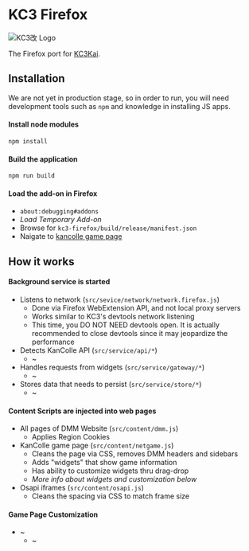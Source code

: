 # KC3 Firefox

![KC3改 Logo](http://puu.sh/h4Gbb.png)

The Firefox port for [KC3Kai](https://github.com/KC3Kai/KC3Kai).

## Installation

We are not yet in production stage, so in order to run, you will need development tools such as `npm` and knowledge in installing JS apps.

#### Install node modules
```
npm install
```

#### Build the application
```
npm run build
```

#### Load the add-on in Firefox
* `about:debugging#addons`
* _Load Temporary Add-on_
* Browse for `kc3-firefox/build/release/manifest.json`
* Naigate to [kancolle game page](http://www.dmm.com/netgame/social/-/gadgets/=/app_id=854854/)

## How it works

#### Background service is started
* Listens to network (`src/sevice/network/network.firefox.js`)
  * Done via Firefox WebExtension API, and not local proxy servers
  * Works similar to KC3's devtools network listening
  * This time, you DO NOT NEED devtools open. It is actually recommended to close devtools since it may jeopardize the performance
* Detects KanColle API (`src/service/api/*`)
  * ~
* Handles requests from widgets (`src/service/gateway/*`)
  * ~
* Stores data that needs to persist (`src/service/store/*`)
  * ~

#### Content Scripts are injected into web pages
* All pages of DMM Website (`src/content/dmm.js`)
  * Applies Region Cookies
* KanColle game page (`src/content/netgame.js`)
  * Cleans the page via CSS, removes DMM headers and sidebars
  * Adds "widgets" that show game information
  * Has ability to customize widgets thru drag-drop
  * _More info about widgets and customization below_
* Osapi iframes (`src/content/osapi.js`)
  * Cleans the spacing via CSS to match frame size

#### Game Page Customization
* ~
  * ~
